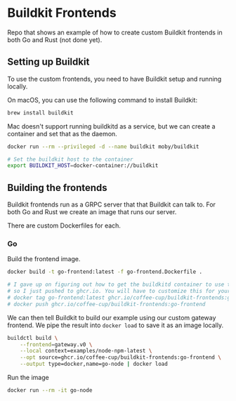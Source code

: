 # Buildkit Frontends

Repo that shows an example of how to create custom Buildkit frontends in both Go and Rust (not done yet).

## Setting up Buildkit

To use the custom frontends, you need to have Buildkit setup and running locally.

On macOS, you can use the following command to install Buildkit:

```bash
brew install buildkit
```

Mac doesn't support running buildkitd as a service, but we can create a container and set that as the daemon.

```bash
docker run --rm --privileged -d --name buildkit moby/buildkit

# Set the buildkit host to the container
export BUILDKIT_HOST=docker-container://buildkit
```

## Building the frontends

Buildkit frontends run as a GRPC server that that Buildkit can talk to. For both Go and Rust we create an image that runs our server.

There are custom Dockerfiles for each.

### Go

Build the frontend image.

```bash
docker build -t go-frontend:latest -f go-frontend.Dockerfile .

# I gave up on figuring out how to get the buildkitd container to use the local registry,
# so I just pushed to ghcr.io. You will have to customize this for your own account.
# docker tag go-frontend:latest ghcr.io/coffee-cup/buildkit-frontends:go-frontend
# docker push ghcr.io/coffee-cup/buildkit-frontends:go-frontend
```

We can then tell Buildkit to build our example using our custom gateway
frontend. We pipe the result into `docker load` to save it as an image locally.

```bash
buildctl build \
    --frontend=gateway.v0 \
    --local context=examples/node-npm-latest \
    --opt source=ghcr.io/coffee-cup/buildkit-frontends:go-frontend \
    --output type=docker,name=go-node | docker load
```

Run the image

```bash
docker run --rm -it go-node
```
